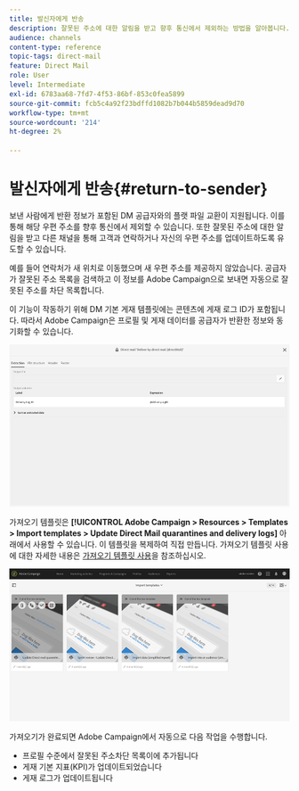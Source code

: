 ```yaml
---
title: 발신자에게 반송
description: 잘못된 주소에 대한 알림을 받고 향후 통신에서 제외하는 방법을 알아봅니다.
audience: channels
content-type: reference
topic-tags: direct-mail
feature: Direct Mail
role: User
level: Intermediate
exl-id: 6783aa68-7fd7-4f53-86bf-853c0fea5899
source-git-commit: fcb5c4a92f23bdffd1082b7b044b5859dead9d70
workflow-type: tm+mt
source-wordcount: '214'
ht-degree: 2%

---
```


# 발신자에게 반송{#return-to-sender}

보낸 사람에게 반환 정보가 포함된 DM 공급자와의 플랫 파일 교환이 지원됩니다. 이를 통해 해당 우편 주소를 향후 통신에서 제외할 수 있습니다. 또한 잘못된 주소에 대한 알림을 받고 다른 채널을 통해 고객과 연락하거나 자신의 우편 주소를 업데이트하도록 유도할 수 있습니다.

예를 들어 연락처가 새 위치로 이동했으며 새 우편 주소를 제공하지 않았습니다. 공급자가 잘못된 주소 목록을 검색하고 이 정보를 Adobe Campaign으로 보내면 자동으로 잘못된 주소를 차단 목록합니다.

이 기능이 작동하기 위해 DM 기본 게재 템플릿에는 콘텐츠에 게재 로그 ID가 포함됩니다. 따라서 Adobe Campaign은 프로필 및 게재 데이터를 공급자가 반환한 정보와 동기화할 수 있습니다.

![](assets/direct_mail_return_sender_1.png)

가져오기 템플릿은 **[!UICONTROL Adobe Campaign > Resources > Templates > Import templates > Update Direct Mail quarantines and delivery logs]** 아래에서 사용할 수 있습니다. 이 템플릿을 복제하여 직접 만듭니다. 가져오기 템플릿 사용에 대한 자세한 내용은 [가져오기 템플릿 사용](../../automating/using/importing-data-with-import-templates.md#setting-up-import-templates)을 참조하십시오.

![](assets/direct_mail_return_sender_2.png)

가져오기가 완료되면 Adobe Campaign에서 자동으로 다음 작업을 수행합니다.

* 프로필 수준에서 잘못된 주소차단 목록이에 추가됩니다
* 게재 기본 지표(KPI)가 업데이트되었습니다
* 게재 로그가 업데이트됩니다
